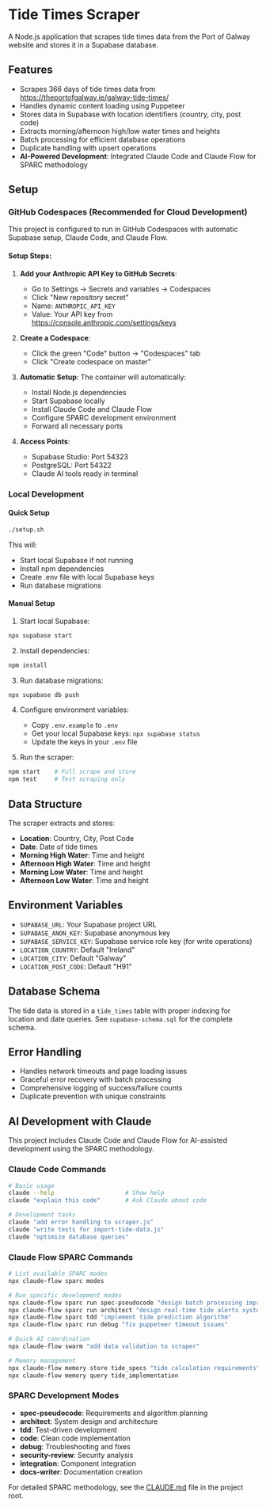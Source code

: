 # Tide Times Scraper

A Node.js application that scrapes tide times data from the Port of Galway website and stores it in a Supabase database.

## Features

- Scrapes 366 days of tide times data from https://theportofgalway.ie/galway-tide-times/
- Handles dynamic content loading using Puppeteer
- Stores data in Supabase with location identifiers (country, city, post code)
- Extracts morning/afternoon high/low water times and heights
- Batch processing for efficient database operations
- Duplicate handling with upsert operations
- **AI-Powered Development**: Integrated Claude Code and Claude Flow for SPARC methodology

## Setup

### GitHub Codespaces (Recommended for Cloud Development)

This project is configured to run in GitHub Codespaces with automatic Supabase setup, Claude Code, and Claude Flow.

#### Setup Steps:

1. **Add your Anthropic API Key to GitHub Secrets**:
   - Go to Settings → Secrets and variables → Codespaces
   - Click "New repository secret"
   - Name: `ANTHROPIC_API_KEY`
   - Value: Your API key from https://console.anthropic.com/settings/keys

2. **Create a Codespace**:
   - Click the green "Code" button → "Codespaces" tab
   - Click "Create codespace on master"

3. **Automatic Setup**:
   The container will automatically:
   - Install Node.js dependencies
   - Start Supabase locally
   - Install Claude Code and Claude Flow
   - Configure SPARC development environment
   - Forward all necessary ports

4. **Access Points**:
   - Supabase Studio: Port 54323
   - PostgreSQL: Port 54322
   - Claude AI tools ready in terminal

### Local Development

#### Quick Setup
```bash
./setup.sh
```

This will:
- Start local Supabase if not running
- Install npm dependencies
- Create .env file with local Supabase keys
- Run database migrations

#### Manual Setup

1. Start local Supabase:
```bash
npx supabase start
```

2. Install dependencies:
```bash
npm install
```

3. Run database migrations:
```bash
npx supabase db push
```

4. Configure environment variables:
   - Copy `.env.example` to `.env`
   - Get your local Supabase keys: `npx supabase status`
   - Update the keys in your `.env` file

5. Run the scraper:
```bash
npm start    # Full scrape and store
npm test     # Test scraping only
```

## Data Structure

The scraper extracts and stores:
- **Location**: Country, City, Post Code
- **Date**: Date of tide times
- **Morning High Water**: Time and height
- **Afternoon High Water**: Time and height  
- **Morning Low Water**: Time and height
- **Afternoon Low Water**: Time and height

## Environment Variables

- `SUPABASE_URL`: Your Supabase project URL
- `SUPABASE_ANON_KEY`: Supabase anonymous key
- `SUPABASE_SERVICE_KEY`: Supabase service role key (for write operations)
- `LOCATION_COUNTRY`: Default "Ireland"
- `LOCATION_CITY`: Default "Galway"
- `LOCATION_POST_CODE`: Default "H91"

## Database Schema

The tide data is stored in a `tide_times` table with proper indexing for location and date queries. See `supabase-schema.sql` for the complete schema.

## Error Handling

- Handles network timeouts and page loading issues
- Graceful error recovery with batch processing
- Comprehensive logging of success/failure counts
- Duplicate prevention with unique constraints

## AI Development with Claude

This project includes Claude Code and Claude Flow for AI-assisted development using the SPARC methodology.

### Claude Code Commands
```bash
# Basic usage
claude --help                    # Show help
claude "explain this code"       # Ask Claude about code

# Development tasks
claude "add error handling to scraper.js"
claude "write tests for import-tide-data.js"
claude "optimize database queries"
```

### Claude Flow SPARC Commands
```bash
# List available SPARC modes
npx claude-flow sparc modes

# Run specific development modes
npx claude-flow sparc run spec-pseudocode "design batch processing improvement"
npx claude-flow sparc run architect "design real-time tide alerts system"
npx claude-flow sparc tdd "implement tide prediction algorithm"
npx claude-flow sparc run debug "fix puppeteer timeout issues"

# Quick AI coordination
npx claude-flow swarm "add data validation to scraper"

# Memory management
npx claude-flow memory store tide_specs "tide calculation requirements"
npx claude-flow memory query tide_implementation
```

### SPARC Development Modes
- **spec-pseudocode**: Requirements and algorithm planning
- **architect**: System design and architecture
- **tdd**: Test-driven development
- **code**: Clean code implementation
- **debug**: Troubleshooting and fixes
- **security-review**: Security analysis
- **integration**: Component integration
- **docs-writer**: Documentation creation

For detailed SPARC methodology, see the [CLAUDE.md](CLAUDE.md) file in the project root.